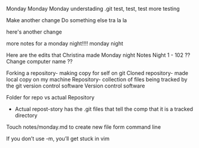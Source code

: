Monday Monday Monday
understading .git
test, test, test
more testing

Make another change
Do something else
tra la la

here's another change

more notes for a monday night!!!!
monday night

Here are the edits that Christina made Monday night
Notes Night 1 - 102
 ?? Change computer name ??


Forking a repository- making copy for self on git
Cloned repository- made local copy on my machine
Repository- collection of files being tracked by the git version control software
Version control software 

Folder for repo vs actual Repository 
- Actual repost-story has the .git files that tell the comp that it is a tracked directory


Touch notes/monday.md to create new file form command line



If you don’t use -m, you’ll get stuck in vim